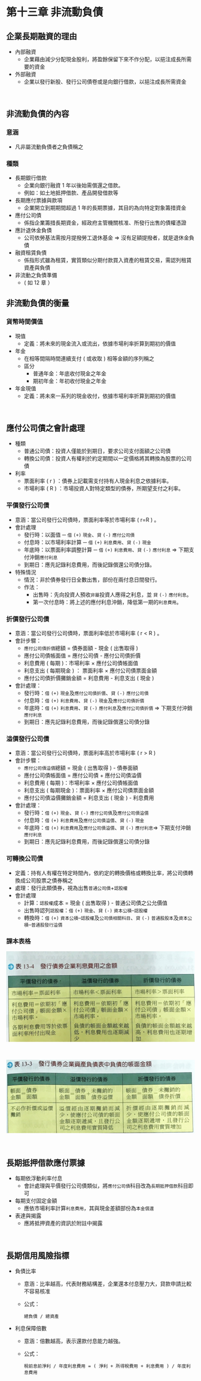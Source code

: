 # 第十三章 非流動負債

## 企業長期融資的理由

* 內部融資
  * 企業藉由減少分配現金股利，將盈餘保留下來不作分配，以挹注成長所需要的資金
* 外部融資
  * 企業以發行新股、發行公司債卷或是向銀行借款，以挹注成長所需資金

<br>

## 非流動負債的內容

### 意涵
* 凡非屬流動負債者之負債稱之

### 種類
* 長期銀行借款
  * 企業向銀行融資 1 年以後始需償還之借款。
  * 例如：如土地抵押借款、產品開發借款等
* 長期應付票據與款項
  * 企業開立到期期間超過 1 年的長期票據，其目的為向特定對象籌措資金
* 應付公司債
  * 係指企業籌措長期資金，經政府主管機關核准、所發行出售的債權憑證
* 應計退休金負債
  * 公司依勞基法需按月提撥勞工退休基金 => 沒有足額提撥者，就是退休金負債
* 融資租賃負債
  * 係指形式雖為租賃，實質類似分期付款買入資產的租賃交易，需認列租賃資產與負債
* 非流動之負債準備
  * ( 如 12 章 ）

## 非流動負債的衡量

### 貨幣時間價值
* 現值
  * 定義：將未來的現金流入或流出，依據市場利率折算到期初的價值
* 年金
  * 在相等間隔時間連續支付 ( 或收取 ) 相等金額的序列稱之
  * 區分
    * 普通年金：年底收付現金之年金
    * 期初年金：年初收付現金之年金
* 年金現值
  * 定義：將未來一系列的現金收付，依據市場利率折算到期初的價值

<br>

## 應付公司債之會計處理

* 種類
  * 普通公司債：投資人僅能於到期日，要求公司支付面額之公司債
  * 轉換公司債：投資人有權利於約定期間以一定價格將其轉換為股票的公司債
* 利率
  * 票面利率 ( r ) ：債券上記載需支付持有人現金利息之依據利率。
  * 市場利率 ( R ) ：市場投資人對特定類型的債券，所期望支付之利率。

### 平價發行公司債
* 意涵：當公司發行公司債時，票面利率等於市場利率 ( r=R ) 。
* 會計處理
  * 發行時：以面值 ─ `借` `(+)` `現金`、`貸` `(-)` `應付公司債`
  * 付息時：以市場利率計算 ─ `借` `(+)` `利息費用`、`貸` `(-)` `現金`
  * 年底時：以票面利率調整計算 ─ `借` `(+)` `利息費用`、`貸` `(-)` `應付利息` => 下期支付沖銷`應付利息`
  * 到期日：應先記錄利息費用，而後記錄償還公司債分錄。
* 特殊情況
  * 情況：非於債券發行日全數出售，部份在兩付息日間發行。
  * 作法：
    * 出售時：先向投資人預收`非屬`投資人應得之利息，並 `貸` `(-)` `應付利息`。
    * 第一次付息時：將上述的應付利息沖銷，降低第一期的`利息費用`。

### 折價發行公司債
* 意涵：當公司發行公司債時，票面利率低於市場利率 ( r < R ) 。
* 會計步驟：
  * `應付公司債折價`總額 = 債券面額 - 現金 ( 出售取得 )
  * 應付公司債帳面值 = 應付公司債 - 應付公司債折價
  * 利息費用 ( 每期 )：市場利率 × 應付公司債帳面值
  * 利息支出 ( 每期現金 ) ： 票面利率 × 應付公司債票面金額
  * 應付公司債折價攤銷金額 = 利息費用 - 利息支出 ( 現金 )
* 會計處理：
  * 發行時：`借` `(+)` `現金`及`應付公司債折價`、`貸` `(-)` `應付公司債`
  * 付息時：`借` `(+)` `利息費用`、`貸` `(-)` `現金`及`應付公司債折價`
  * 年底時：`借` `(+)` `利息費用`、`貸` `(-)` `應付利息`及`應付公司債折價` => 下期支付沖銷`應付利息`
  * 到期日：應先記錄利息費用，而後記錄償還公司債分錄

### 溢價發行公司債
* 意涵：當公司發行公司債時，票面利率高於市場利率 ( r > R )
* 會計步驟：
  * `應付公司債溢價`總額 = 現金 ( 出售取得 ) - 債券面額
  * 應付公司債帳面值 = 應付公司債 + 應付公司債溢價
  * 利息費用 ( 每期 )：市場利率 × 應付公司債帳面值
  * 利息支出 ( 每期現金 )：票面利率 × 應付公司債票面金額
  * 應付公司債溢價攤銷金額 = 利息支出 ( 現金 ) - 利息費用
* 會計處理：
  * 發行時：`借` `(+)` `現金`、`貸` `(-)` `應付公司債`及`應付公司債溢價`
  * 付息時：`借` `(+)` `利息費用`及`應付公司債溢價`、`貸` `(-)` `現金`
  * 年底時：`借` `(+)` `利息費用`及`應付公司債溢價`、`貸` `(-)` `應付利息`=> 下期支付沖銷`應付利息`
  * 到期日：應先記錄利息費用，而後記錄償還公司債分錄

### 可轉換公司債
* 定義：持有人有權在特定時間內，依約定的轉換價格或轉換比率，將公司債轉換成公司股票之債券稱之
* 處理：發行此類債券，視為出售`普通公司債`+`認股權`
* 會計處理
  * 計算：`認股權`成本 = 現金 ( 出售取得 ) - 普通公司債之公允價值
  * 出售時認列`認股權`：`借` `(+)` `現金`、`貸` `(-)` `資本公積─認股權`
  * 轉換時：`借` `(+)` `資本公積─認股權`及`公司債相關科目`、`貸` `(-)` `普通股股本`及`資本公積─普通股發行溢價`

### 課本表格

![](images/ch13-1.JPG)

<br>

![](images/ch13-2.JPG)

<br>

## 長期抵押借款應付票據
* 每期依浮動利率付息
  * 會計處理與平價發行公司債類似，將`應付公司債`科目改為`長期抵押借款`科目即可
* 每期支付固定金額
  * 應依市場利率計算`利息費用`，其與現金差額部份為`本金償還`
* 表達與揭露
  * 應將抵押資產的資訊於附註中揭露

<br>

## 長期信用風險指標
* 負債比率
  * 意涵：比率越高，代表財務結構差，企業還本付息壓力大，貸款申請比較不容易核准
  * 公式：

    ```
    總負債 / 總資產
    ```

* 利息保障倍數
  * 意涵：倍數越高，表示還款付息能力越強。
  * 公式：

    ```
    稅前息前淨利 / 年度利息費用 = ( 淨利 + 所得稅費用 + 利息費用 ) / 年度利息費用
    ```